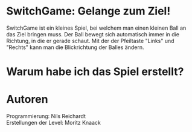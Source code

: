 # SwitchGame: Gelange zum Ziel!
SwitchGame ist ein kleines Spiel, bei welchem man einen kleinen Ball an das Ziel bringen muss. Der Ball bewegt sich automatisch immer in die Richtung, in die er gerade schaut. Mit der der Pfeiltaste "Links" und "Rechts" kann man die Blickrichtung der Balles ändern.

# Warum habe ich das Spiel erstellt?


# Autoren
Programmierung: Nils Reichardt<br>
Erstellungen der Level: Moritz Knaack
